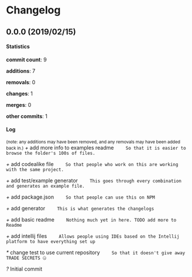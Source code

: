 # Changelog
## 0.0.0 (2019/02/15)
#### Statistics
**commit count**: 9

**additions**: 7

**removals**: 0

**changes**: 1

**merges**: 0

**other commits**: 1

#### Log
<small>(note: any additions may have been removed, and any removals may have been added back in.)</small>
*+* add more info to examples readme
`    So that it is easier to browse the folder's 100s of files.`

*+* add codealike file
`    So that people who work on this are working with the same project.`

*+* add test/example generator
`    This goes through every combination and generates an example file.`

*+* add package.json
`    So that people can use this on NPM`

*+* add generator
`    This is what generates the changelogs`

*+* add basic readme
`    Nothing much yet in here. TODO add more to Readme`

*+* add intellij files
`    Allows people using IDEs based on the Intellij platform to have everything set up`

*\** change test to use current repository
`    So that it doesn't give away TRADE SECRETS 🤐`

*?* Initial commit

